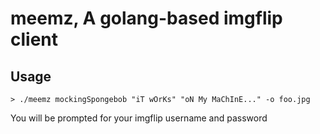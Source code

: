# meemz, A golang-based imgflip client

## Usage
```
> ./meemz mockingSpongebob "iT wOrKs" "oN My MaChInE..." -o foo.jpg
```

You will be prompted for your imgflip username and password